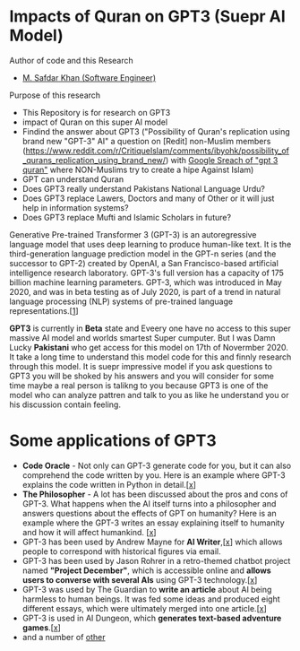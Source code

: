 # Impacts of Quran on GPT3 (Suepr AI Model)
Author of code and this Research
  - [M. Safdar Khan (Software Engineer)](https://twitter.com/theSafdarKhan)

Purpose of this research 
 - This Repository is for research on GPT3
 - impact of Quran on this super AI model
 - Findind the answer about GPT3 ("Possibility of Quran's replication using brand new "GPT-3" AI" a question on [Redit] non-Muslim members  (https://www.reddit.com/r/CritiqueIslam/comments/ibyohk/possibility_of_qurans_replication_using_brand_new/) with [Google Sreach of "gpt 3 quran"](https://www.google.com/search?q=gpt+3+quran&oq=gpt+3+&aqs=chrome.1.69i57j69i59j0i457j0i395l2j69i61j69i60l2.3621j1j7&sourceid=chrome&ie=UTF-8) where NON-Muslims try to create a hipe Against Islam)
 - GPT can understand Quran
 - Does GPT3 really understand Pakistans National Language Urdu?
 - Does GPT3 replace Lawers, Doctors and many of Other or it will just help in information systems?
 - Does GPT3 replace Mufti and Islamic Scholars in future?

Generative Pre-trained Transformer 3 (GPT-3) is an autoregressive language model that uses deep learning to produce human-like text. It is the third-generation language prediction model in the GPT-n series (and the successor to GPT-2) created by OpenAI, a San Francisco-based artificial intelligence research laboratory. GPT-3's full version has a capacity of 175 billion machine learning parameters. GPT-3, which was introduced in May 2020, and was in beta testing as of July 2020, is part of a trend in natural language processing (NLP) systems of pre-trained language representations.[[1](https://en.wikipedia.org/wiki/GPT-3)]

**GPT3** is currently in **Beta** state and Eveery one have no access to this super massive AI model and worlds smartest Super cumputer. But I was Damn Lucky **Pakistani** who get access for this model on 17th of Novermber 2020. It take a long time to understand this model code for this and finnly research through this model. It is suepr impressive model if you ask questions to GPT3 you will be shoked by his answers and you will consider for some time maybe a real person is talikng to you because GPT3 is one of the model who can analyze pattren and talk to you as like he understand you or his discussion contain feeling. 

# Some applications of GPT3
  - **Code Oracle** - Not only can GPT-3 generate code for you, but it can also comprehend the code written by you. Here is an example where GPT-3 explains the code written in Python in detail.[[x](https://twitter.com/amasad/status/1285789362647478272)]
  - **The Philosopher** - A lot has been discussed about the pros and cons of GPT-3. What happens when the AI itself turns into a philosopher and answers questions about the effects of GPT on humanity? Here is an example where the GPT-3 writes an essay explaining itself to humanity and how it will affect humankind. [[x](https://twitter.com/raphamilliere/status/1289129723310886912)]  
  - GPT-3 has been used by Andrew Mayne for **AI Writer**,[[x](https://www.aiwriter.app/)] which allows people to correspond with historical figures via email.
  - GPT-3 has been used by Jason Rohrer in a retro-themed chatbot project named **"Project December"**, which is accessible online and **allows users to converse with several AIs** using GPT-3 technology.[[x](https://en.wikipedia.org/wiki/Jason_Rohrer)]
  - GPT-3 was used by The Guardian to **write an article** about AI being harmless to human beings. It was fed some ideas and produced eight different essays, which were ultimately  merged into one article.[[x](https://www.theguardian.com/commentisfree/2020/sep/08/robot-wrote-this-article-gpt-3)]
  - GPT-3 is used in AI Dungeon, which **generates text-based adventure games**.[[x](https://en.wikipedia.org/wiki/AI_Dungeon)]
  - and a number of [other](https://www.educative.io/blog/top-uses-gpt-3-deep-learning) 
